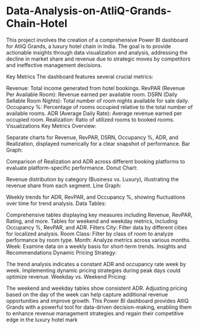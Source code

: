 # Data-Analysis-on-AtliQ-Grands-Chain-Hotel
This project involves the creation of a comprehensive Power BI dashboard for AtliQ Grands, a luxury hotel chain in India. The goal is to provide actionable insights through data visualization and analysis, addressing the decline in market share and revenue due to strategic moves by competitors and ineffective management decisions.

Key Metrics
The dashboard features several crucial metrics:

Revenue: Total income generated from hotel bookings.
RevPAR (Revenue Per Available Room): Revenue earned per available room.
DSRN (Daily Sellable Room Nights): Total number of room nights available for sale daily.
Occupancy %: Percentage of rooms occupied relative to the total number of available rooms.
ADR (Average Daily Rate): Average revenue earned per occupied room.
Realization: Ratio of utilized rooms to booked rooms.
Visualizations
Key Metrics Overview:

Separate charts for Revenue, RevPAR, DSRN, Occupancy %, ADR, and Realization, displayed numerically for a clear snapshot of performance.
Bar Graph:

Comparison of Realization and ADR across different booking platforms to evaluate platform-specific performance.
Donut Chart:

Revenue distribution by category (Business vs. Luxury), illustrating the revenue share from each segment.
Line Graph:

Weekly trends for ADR, RevPAR, and Occupancy %, showing fluctuations over time for trend analysis.
Data Tables:

Comprehensive tables displaying key measures including Revenue, RevPAR, Rating, and more.
Tables for weekend and weekday metrics, including Occupancy %, RevPAR, and ADR.
Filters
City: Filter data by different cities for localized analysis.
Room Class: Filter by class of room to analyze performance by room type.
Month: Analyze metrics across various months.
Week: Examine data on a weekly basis for short-term trends.
Insights and Recommendations
Dynamic Pricing Strategy:

The trend analysis indicates a constant ADR and occupancy rate week by week. Implementing dynamic pricing strategies during peak days could optimize revenue.
Weekday vs. Weekend Pricing:

The weekend and weekday tables show consistent ADR. Adjusting pricing based on the day of the week can help capture additional revenue opportunities and improve growth.
This Power BI dashboard provides AtliQ Grands with a powerful tool for data-driven decision-making, enabling them to enhance revenue management strategies and regain their competitive edge in the luxury hotel mark
